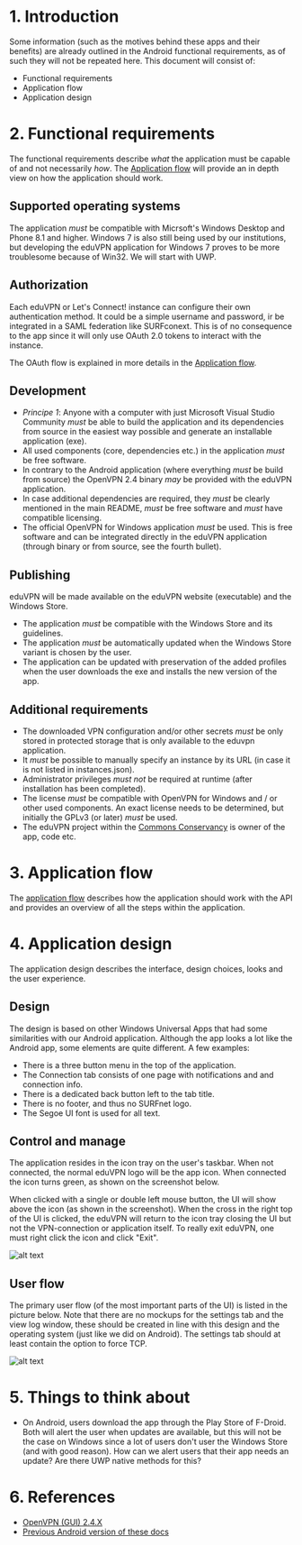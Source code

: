 # 1. Introduction
Some information (such as the motives behind these apps and their benefits) are already outlined in the Android functional requirements, as of such they will not be repeated here. This document will consist of:

* Functional requirements
* Application flow
* Application design

# 2. Functional requirements
The functional requirements describe *what* the application must be capable of and not necessarily *how*. The [Application flow](https://github.com/eduvpn/documentation/blob/master/app/APP_FLOW.md) will provide an in depth view on how the application should work.

## Supported operating systems
The application *must* be compatible with Micrsoft's Windows Desktop and Phone 8.1 and higher. Windows 7 is also still being used by our institutions, but developing the eduVPN application for Windows 7 proves to be more troublesome because of Win32. We will start with UWP.

## Authorization
Each eduVPN or Let's Connect! instance can configure their own authentication method. It could be a simple username and password, ir be integrated in a SAML federation like SURFconext. This is of no consequence to the app since it will only use OAuth 2.0 tokens to interact with the instance.

The OAuth flow is explained in more details in the [Application flow](https://github.com/eduvpn/documentation/blob/master/app/APP_FLOW.md).

## Development
* *Principe 1*: Anyone with a computer with just Microsoft Visual Studio Community *must* be able to build the application and its dependencies from source in the easiest way possible and generate an installable application (exe).
* All used components (core, dependencies etc.) in the application *must* be free software.
* In contrary to the Android application (where everything *must* be build from source) the OpenVPN 2.4 binary *may* be provided with the eduVPN application.
* In case additional dependencies are required, they *must* be clearly mentioned in the main README, *must* be free software and *must* have compatible licensing.
* The official OpenVPN for Windows application *must* be used. This is free software and can be integrated directly in the eduVPN application (through binary or from source, see the fourth bullet).

## Publishing
eduVPN will be made available on the eduVPN website (executable) and the Windows Store.

* The application *must* be compatible with the Windows Store and its guidelines.
* The application *must* be automatically updated when the Windows Store variant is chosen by the user.
* The application can be updated with preservation of the added profiles when the user downloads the exe and installs the new version of the app. 

## Additional requirements
* The downloaded VPN configuration and/or other secrets *must* be only stored in protected storage that is only available to the eduvpn application.
* It *must* be possible to manually specify an instance by its URL (in case it is not listed in instances.json).
* Administrator privileges *must not* be required at runtime (after installation has been completed).
* The license *must* be compatible with OpenVPN for Windows and / or other used components. An exact license needs to be determined, but initially the GPLv3 (or later) *must* be used.
* The eduVPN project within the [Commons Conservancy](https://commonsconservancy.org/) is owner of the app, code etc.

# 3. Application flow
The [application flow](https://github.com/eduvpn/documentation/blob/master/app/APP_FLOW.md) describes how the application should work with the API and provides an overview of all the steps within the application.

# 4. Application design
The application design describes the interface, design choices, looks and the user experience.

## Design
The design is based on other Windows Universal Apps that had some similarities with our Android application. Although the app looks a lot like the Android app, some elements are quite different. A few examples:

* There is a three button menu in the top of the application.
* The Connection tab consists of one page with notifications and and connection info.
* There is a dedicated back button left to the tab title.
* There is no footer, and thus no SURFnet logo.
* The Segoe UI font is used for all text.

## Control and manage
The application resides in the icon tray on the user's taskbar. When not connected, the normal eduVPN logo will be the app icon. When connected the icon turns green, as shown on the screenshot below.

When clicked with a single or double left mouse button, the UI will show above the icon (as shown in the screenshot). When the cross in the right top of the UI is clicked, the eduVPN will return to the icon tray closing the UI but not the VPN-connection or application itself. To really exit eduVPN, one must right click the icon and click "Exit".

![alt text](https://raw.githubusercontent.com/eduvpn/documentation/master/app/windows/4-wallpaper-desktop.jpg "Screenshot eduVPN Windows application")

## User flow
The primary user flow (of the most important parts of the UI) is listed in the picture below. Note that there are no mockups for the settings tab and the view log window, these should be created in line with this design and the operating system (just like we did on Android). The settings tab should at least contain the option to force TCP.

![alt text](https://raw.githubusercontent.com/eduvpn/documentation/master/app/windows/5-user-flow.jpeg "User flow")

# 5. Things to think about
* On Android, users download the app through the Play Store of F-Droid. Both will alert the user when updates are available, but this will not be the case on Windows since a lot of users don't user the Windows Store (and with good reason). How can we alert users that their app needs an update? Are there UWP native methods for this?

# 6. References
* [OpenVPN (GUI) 2.4.X](https://openvpn.net/index.php/open-source/downloads.html)
* [Previous Android version of these docs](https://github.com/eduvpn/documentation/tree/master/app/android)
